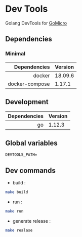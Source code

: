 # Dev Tools
Golang DevTools for [GoMicro](https://github.com/micro/go-micro)

## Dependencies
### Minimal
| Dependencies      | Version |
| ----------------: | :------ |
| docker            | 18.09.6 |
| docker-compose    | 1.17.1  |
  
## Development
| Dependencies | Version |
| -----------: | :------ |
| go           | 1.12.3  |

## Global variables
```env
DEVTOOLS_PATH=
``` 

## Dev commands
- build :
```sh
make build
```

- run :
```sh
make run
```

- generate release :
```sh
make realase
```
